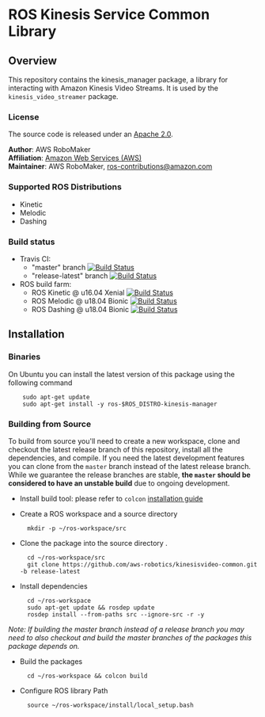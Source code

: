 # ROS Kinesis Service Common Library


## Overview
This repository contains the kinesis_manager package, a library for interacting with Amazon Kinesis Video Streams. It is used by the `kinesis_video_streamer` package.

### License
The source code is released under an [Apache 2.0].

**Author**: AWS RoboMaker<br/>
**Affiliation**: [Amazon Web Services (AWS)]<br/>
**Maintainer**: AWS RoboMaker, ros-contributions@amazon.com

### Supported ROS Distributions
- Kinetic
- Melodic
- Dashing

### Build status
* Travis CI:
    * "master" branch [![Build Status](https://travis-ci.org/aws-robotics/kinesisvideo-common.svg?branch=master)](https://travis-ci.org/aws-robotics/kinesisvideo-common/branches)
    * "release-latest" branch [![Build Status](https://travis-ci.org/aws-robotics/kinesisvideo-common.svg?branch=release-latest)](https://travis-ci.org/aws-robotics/kinesisvideo-common/branches)
* ROS build farm:
    * ROS Kinetic @ u16.04 Xenial [![Build Status](http://build.ros.org/job/Kbin_uX64__kinesis_manager__ubuntu_xenial_amd64__binary/badge/icon)](http://build.ros.org/job/Kbin_uX64__kinesis_manager__ubuntu_xenial_amd64__binary)
    * ROS Melodic @ u18.04 Bionic [![Build Status](http://build.ros.org/job/Mbin_uB64__kinesis_manager__ubuntu_bionic_amd64__binary/badge/icon)](http://build.ros.org/job/Mbin_uB64__kinesis_manager__ubuntu_bionic_amd64__binary/)
   * ROS Dashing @ u18.04 Bionic [![Build Status](http://build.ros2.org/job/Dbin_uB64__kinesis_manager__ubuntu_bionic_amd64__binary/badge/icon)](http://build.ros2.org/job/Dbin_uB64__kinesis_manager__ubuntu_bionic_amd64__binary)

## Installation

### Binaries
On Ubuntu you can install the latest version of this package using the following command

        sudo apt-get update
        sudo apt-get install -y ros-$ROS_DISTRO-kinesis-manager

### Building from Source

To build from source you'll need to create a new workspace, clone and checkout the latest release branch of this repository, install all the dependencies, and compile. If you need the latest development features you can clone from the `master` branch instead of the latest release branch. While we guarantee the release branches are stable, __the `master` should be considered to have an unstable build__ due to ongoing development. 

- Install build tool: please refer to `colcon` [installation guide](https://colcon.readthedocs.io/en/released/user/installation.html)

- Create a ROS workspace and a source directory

        mkdir -p ~/ros-workspace/src

- Clone the package into the source directory . 

        cd ~/ros-workspace/src
        git clone https://github.com/aws-robotics/kinesisvideo-common.git -b release-latest

- Install dependencies

        cd ~/ros-workspace 
        sudo apt-get update && rosdep update
        rosdep install --from-paths src --ignore-src -r -y
        
_Note: If building the master branch instead of a release branch you may need to also checkout and build the master branches of the packages this package depends on._

- Build the packages

        cd ~/ros-workspace && colcon build

- Configure ROS library Path

        source ~/ros-workspace/install/local_setup.bash


[Amazon Web Services (AWS)]: https://aws.amazon.com/
[Apache 2.0]: https://aws.amazon.com/apache-2-0/
